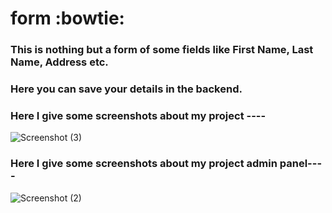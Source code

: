 # form :bowtie:

### This is nothing but a form of some fields like First Name, Last Name, Address etc.
### Here you can save your details in the backend.
### Here I give some screenshots about my project ----


![Screenshot (3)](https://user-images.githubusercontent.com/43946793/114058177-daf3aa00-98b0-11eb-8ae9-044c49e01692.png)


### Here I give some screenshots about my project admin panel----

![Screenshot (2)](https://user-images.githubusercontent.com/43946793/114058145-d4fdc900-98b0-11eb-961f-5e3274c1fdb2.png)

